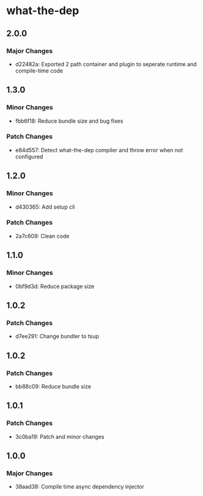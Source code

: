 # what-the-dep

## 2.0.0

### Major Changes

- d22482a: Exported 2 path container and plugin to seperate runtime and compile-time code

## 1.3.0

### Minor Changes

- fbb6f18: Reduce bundle size and bug fixes

### Patch Changes

- e84d557: Detect what-the-dep compiler and throw error when not configured

## 1.2.0

### Minor Changes

- d430365: Add setup cli

### Patch Changes

- 2a7c609: Clean code

## 1.1.0

### Minor Changes

- 0bf9d3d: Reduce package size

## 1.0.2

### Patch Changes

- d7ee291: Change bundler to tsup

## 1.0.2

### Patch Changes

- bb88c09: Reduce bundle size

## 1.0.1

### Patch Changes

- 3c0ba19: Patch and minor changes

## 1.0.0

### Major Changes

- 38aad38: Compile time async dependency injector
